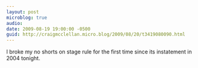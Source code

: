 ```yaml
---
layout: post
microblog: true
audio: 
date: 2009-08-19 19:00:00 -0500
guid: http://craigmcclellan.micro.blog/2009/08/20/t3419080090.html
---
```

I broke my no shorts on stage rule for the first time since its instatement in 2004 tonight.
